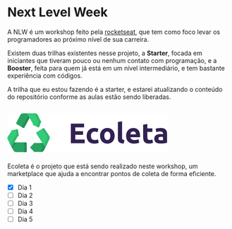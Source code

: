 # Next Level Week
A NLW é um workshop feito pela [rocketseat](http://rocketseat.com.br/), que tem como foco levar os programadores ao próximo nível de sua carreira.

Existem duas trilhas existentes nesse projeto, a **Starter**, focada em iniciantes que tiveram pouco ou nenhum contato com programação, e a **Booster**, feita para quem já está em um nível intermediário, e tem bastante experiência com códigos. 

A trilha que eu estou fazendo é a starter, e estarei atualizando o conteúdo do repositório conforme as aulas estão sendo liberadas.

## ![alt Logomarca Ecoleta](Assets/logo.svg)
Ecoleta é o projeto que está sendo realizado neste workshop, um marketplace que ajuda a encontrar pontos de coleta de forma eficiente.

- [x] Dia 1
- [ ] Dia 2
- [ ] Dia 3
- [ ] Dia 4
- [ ] Dia 5
